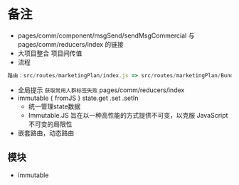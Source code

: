 # 备注
- pages/comm/component/msgSend/sendMsgCommercial 与 pages/comm/reducers/index 的链接
- 大项目整合 项目间传值
- 流程
```js
路由：src/routes/marketingPlan/index.js => src/routes/marketingPlan/Bundles.jsx(找到组件路径)  => src/routes/marketingPlan/edit/index.jsx => ./planFactoryConfig.js(配置组件模块)
```
- 全局提示 `获取常用人群标签失败` pages/comm/reducers/index
- immutable { fromJS } state.get .set .setIn
   - 统一管理state数据
   - Immutable.JS 旨在以一种高性能的方式提供不可变，以克服 JavaScript 不可变的局限性
- 嵌套路由，动态路由

## 模块
- immutable